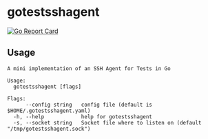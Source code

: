 # gotestsshagent
[![Go Report Card](https://goreportcard.com/badge/github.com/raravena80/gotestsshagent)](https://goreportcard.com/report/github.com/raravena80/gotestsshagent)

## Usage

```
A mini implementation of an SSH Agent for Tests in Go

Usage:
  gotestsshagent [flags]

Flags:
      --config string   config file (default is $HOME/.gotestsshagent.yaml)
  -h, --help            help for gotestsshagent
  -s, --socket string   Socket file where to listen on (default "/tmp/gotestsshagent.sock")
  ```
